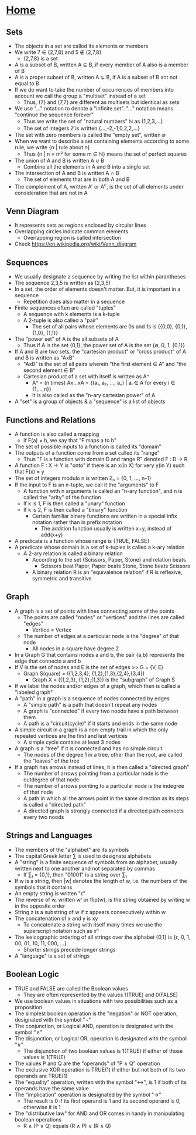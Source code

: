 # [Home](../README.md) 
## Sets

* The objects in a set are called its elements or members
* We write 7 &#8712; {2,7,8} and 5 &#8713; {2,7,8}
  * {2,7,8} is a set
* A is a subset of B, written A &#8838; B, if every member of A also is a member of B
* A is a proper subset of B, written A &#8842; B, if A is a subset of B ant not equal to B
* If we do want to take the number of occurrences of members into account we call the group a "multiset" instead of a set
  * Thus, {7} and {7,7} are different as multisets but identical as sets
* We use "..." notation to denote a "infinite set". "..." notation means "continue the sequence forever"
  * Thus we write the set of "natural numbers" &#8469; as {1,2,3,...}
  * The set of integers &#8484; is written {...,-2,-1,0,2,2,...}
* The set with zero members is called the "empty set", written &#8709;
* When we want to describe a set containing elements according to some rule, we write {n | rule about n}
  * Thus {n | n = m&#0178; for some m &#8712; &#8469;} means the set of perfect squares
* The union of A and B is written A &#8746; B	
  * Combine all the elements in A and B into a single set
* The intersection of A and B is written A &#8745; B	
  * The set of elements that are in both A and B
* The complement of A, written A' or A<sup>c</sup>, is the set of all elements under consideration that are not in A
## Venn Diagram
* It represents sets as regions enclosed by circular lines
* Overlapping circles indicate common elements
  * Overlapping region is called intersection
* Check https://en.wikipedia.org/wiki/Venn_diagram 
## Sequences
* We usually designate a sequence by writing the list within parantheses
* The sequence 2,3,5 is written as (2,3,5)
* In a set, the order of elements doesn't matter. But, it is important in a sequence
  * Repetition does also matter in a sequence
* Finite sequences often are called "tuples"
  * A sequence with k elements is a k-tuple
  * A 2-tuple is also called a "pair"
    * The set of all pairs whose elements are 0s and 1s is {{0,0}, {0,1}, {1,0}, {1,1}}
* The "power set" of A is the all subsets of A
  * Thus if A is the set {0,1}, the power set of A is the set {&#8709;, 0, 1, {0,1}}
* If A and B are two sets, the "cartesian product" or "cross product" of A and B is written as "AxB"
  * "AxB" is the set of all pairs wherein "the first element &#8712; A" and "the second element &#8712; B"
  * Cartesian product of a set with itself is written as A&#8319;
    * A&#8319; = (n times) Ax...xA = {(a&#8321;, a&#8322;, ..., a&#8345;) | a&#7522; &#8712; A for every i &#8712; {1,...,n}}
    * It is also called as the "n-ary cartesian power" of A
* A "set" is a group of objects & a "sequence" is a list of objects
## Functions and Relations
* A function is also called a mapping
  * if F(a) = b, we say that "F maps a to b"
* The set of possible inputs to a function is called its "domain"
* The outputs of a function come from a set called its "range"
  * Thus "F is a function with domain D and range R" denoted F : D &#8594; R
* A function F : X &#8594; Y is "onto" if there is an x(in X) for very y(in Y) such that F(x) = y
* The set of integers modulo n is written &#8484;&#8345; = {0, 1, ..., n-1}
* If the input to F is an n-tuple, we call it the "arguments" to F
  * A function with n arguments is called an "n-ary function", and n is called the "arity" of the function
  * If k is 1, F is then called a "unary" function
  * If k is 2, F is then called a "binary" function
    * Certain familiar binary functions are written in a special infix notation rather than in prefix notation
      * The addition function usually is written x+y, instead of add(x+y)
* A predicate is a function whose range is {TRUE, FALSE}
* A predicate whose domain is a set of k-tuples is called a k-ary relation
  * A 2-ary relation is called a binary relation
    * According to the set {Scissors, Paper, Stone} and relation beats
      * Scissors beat Paper, Paper beats Stone, Stone beats Scissors
    * A binary relation R is an "equivalence relation" if R is reflexive, symmetric and transitive
## Graph
* A graph is a set of points with lines connecting some of the points
  * The points are called "nodes" or "vertices" and the lines are called "edges"
    * Vertice = Vertex
  * The number of edges at a particular node is the "degree" of that node
    * All nodes in a square have degree 2
* In a Graph G that contains nodes a and b, the pair {a,b} represents the edge that connects a and b
* If V is the set of nodes and E is the set of edges >> G = {V, E}
  * Graph S(quare) = ({1,2,3,4}, {1,2},{1,3},{2,4},{3,4})
    * Graph X = ({1,2,3}, {1,2},{1,3}) is the "subgraph" of Graph S
* If we label the nodes and/or edges of a graph, which then is called a "labeled graph"
* A "path" in a graph is a sequence of nodes connected by edges
  * A "simple path" is a path that doesn't repeat any nodes
  * A graph is "connected" if every two noods have a path between them
  * A path is a "circuit(cycle)" if it starts and ends in the same node
* A simple circuit in a graph is a non-empty trail in which the only repeated vertices are the first and last vertices
  * A simple cycle contains at least 3 nodes
* A graph is a "tree" if it is connected and has no simple circuit
  * The nodes of the degree 1 in a tree, other than the root, are called the "leaves" of the tree
* If a graph has arrows instead of lines, it is then called a "directed graph"
  * The number of arrows pointing from a particular node is the outdegree of that node
  * The number of arrows pointing to a particular node is the indegree of that node
  * A path in which all the arrows point in the same direction as its steps is called a "directed path"
  * A directed graph is strongly connected if a directed path connects every two noods
## Strings and Languages
* The members of the "alphabet" are its symbols
* The capital Greek letter &#8721; is used to designate alphabets
* A "string" is a finite sequence of symbols from an alphabet, usually written next to one another and not separated by commas
  * If &#8721;&#8321; = {0,1}, then "01001" is a string over &#8721;&#8321;
* If w is a string, then |w| denotes the length of w, i.e. the numbers of the symbols that it contains
* An empty string is written "&#1013;"
* The reverse of w, written w&#0691; or flip(w), is the string obtained by writing w in the opposite order
* String z is a substring of w if z appears consecutively within w
* The concatenation of x and y is xy
  * To concatenate a string with itself many times we use the superscript notation such as x&#8319;
* The lexicographic ordering of all strings over the alphabet {0,1} is {&#1013;, 0, 1, 00, 01, 10, 11, 000, ...}
  * Shorter strings precede longer strings
* A "language" is a set of strings
## Boolean Logic
* TRUE and FALSE are called the Boolean values
  * They are often represented by the values 1(TRUE) and 0(FALSE)
* We use boolean values in situations with two possibilities such as a proposition
* The simplest boolean operation is the "negation" or NOT operation, designated with the symbol "&#0172;"
* The conjunction, or Logical AND, operation is designated with the symbol "&#8743;"
* The disjunction, or Logical OR, operation is designated with the symbol "&#8744;"
  * The disjunction of two boolean values is 1(TRUE) if either of those values is 1(TRUE)
* The values P and Q are the "operands" of "P &#8743; Q" operation
* The exclusive XOR operation is TRUE(1) if either but not both of its two operands are TRUE(1)
* The "equality" operation, written with the symbol "&#8596;", is 1 if both of its operands have the same value
* The "implication" operation is designated by the symbol "&#8594;"
  * The result is 0 if its first operand is 1 and its second operand is 0, otherwise it is 1
* The "distributive law" for AND and OR comes in handy in manipulating boolean operations
  * R &#8743; (P &#8744; Q) equals (R &#8743; P) &#8744; (R &#8743; Q)
